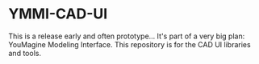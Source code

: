 YMMI-CAD-UI
===========

This is a release early and often prototype... It's part of a very big plan: YouMagine Modeling Interface. This repository is for the CAD UI libraries and tools.
